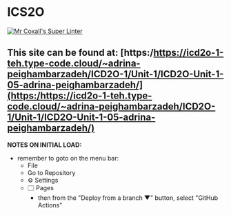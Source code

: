 # ICS2O

[![Mr Coxall's Super Linter](https://github.com/MTHS-ICD2O-1-2024/ICD2O-Unit-1-05-adrina-peighambarzadeh/workflows/Mr%20Coxall's%20Super%20Linter/badge.svg)](https://github.com/MTHS-ICD2O-1-2024/ICD2O-Unit-1-05-adrina-peighambarzadeh/actions)

This site can be found at: [https:/https://icd2o-1-teh.type-code.cloud/~adrina-peighambarzadeh/ICD2O-1/Unit-1/ICD2O-Unit-1-05-adrina-peighambarzadeh/](https:/https://icd2o-1-teh.type-code.cloud/~adrina-peighambarzadeh/ICD2O-1/Unit-1/ICD2O-Unit-1-05-adrina-peighambarzadeh/)
---

**NOTES ON INITIAL LOAD:**
- remember to goto on the menu bar:
  - File
  - Go to Repository
  - ⚙ Settings
  - 🗔 Pages
    - then from the "Deploy from a branch ▼" button, select "GitHub Actions"
